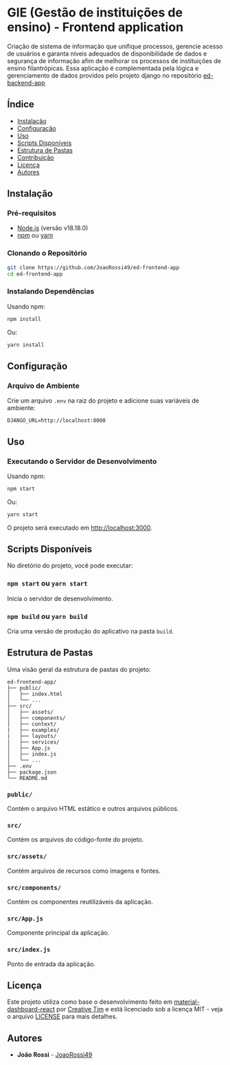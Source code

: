 # GIE (Gestão de instituições de ensino) - Frontend application

Criação de sistema de informação que unifique processos, gerencie acesso de usuários e garanta níveis adequados de disponibilidade de dados e segurança de informação afim de melhorar os processos de instituições de ensino filantrópicas. Essa aplicação é complementada pela lógica e gerenciamento de dados providos pelo projeto django no repositório [ed-backend-app](https://github.com/JoaoRossi49/ed-backend-app)

## Índice

- [Instalação](#instalação)
- [Configuração](#configuração)
- [Uso](#uso)
- [Scripts Disponíveis](#scripts-disponíveis)
- [Estrutura de Pastas](#estrutura-de-pastas)
- [Contribuição](#contribuição)
- [Licença](#licença)
- [Autores](#autores)

## Instalação

### Pré-requisitos

- [Node.js](https://nodejs.org/) (versão  v18.18.0)
- [npm](https://www.npmjs.com/) ou [yarn](https://yarnpkg.com/)

### Clonando o Repositório

```bash
git clone https://github.com/JoaoRossi49/ed-frontend-app
cd ed-frontend-app
```

### Instalando Dependências

Usando npm:
```bash
npm install
```
Ou:
```bash
yarn install
```

## Configuração

### Arquivo de Ambiente

Crie um arquivo `.env` na raiz do projeto e adicione suas variáveis de ambiente:

```
DJANGO_URL=http://localhost:8000
```

## Uso

### Executando o Servidor de Desenvolvimento

Usando npm:
```bash
npm start
```

Ou:
```bash
yarn start
```

O projeto será executado em [http://localhost:3000](http://localhost:3000).

## Scripts Disponíveis

No diretório do projeto, você pode executar:

### `npm start` ou `yarn start`

Inicia o servidor de desenvolvimento.

### `npm build` ou `yarn build`

Cria uma versão de produção do aplicativo na pasta `build`.

## Estrutura de Pastas

Uma visão geral da estrutura de pastas do projeto:

```plaintext
ed-frontend-app/
├── public/
│   ├── index.html
│   └── ...
├── src/
│   ├── assets/
│   ├── components/
│   ├── context/
|   ├── examples/
|   ├── layouts/
|   ├── services/
│   ├── App.js
│   ├── index.js
│   └── ...
├── .env
├── package.json
└── README.md
```

### `public/`

Contém o arquivo HTML estático e outros arquivos públicos.

### `src/`

Contém os arquivos do código-fonte do projeto.

### `src/assets/`

Contém arquivos de recursos como imagens e fontes.

### `src/components/`

Contém os componentes reutilizáveis da aplicação.

### `src/App.js`

Componente principal da aplicação.

### `src/index.js`

Ponto de entrada da aplicação.

## Licença

Este projeto utiliza como base o desenvolvimento feito em [material-dashboard-react](https://github.com/creativetimofficial/material-dashboard-react) por [Creative Tim](https://github.com/creativetimofficial) e está licenciado sob a licença MIT - veja o arquivo [LICENSE](LICENSE) para mais detalhes.

## Autores

- **João Rossi** - [JoaoRossi49](https://github.com/JoaoRossi49)

